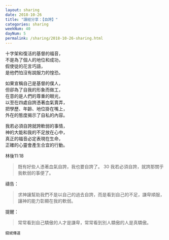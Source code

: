 ```yaml
---
layout: sharing
date: 2018-10-26
title: "讀經分享：【自誇】"
categories: sharing
weekNum: 40
dayNum: 5
permalink: /sharing/2018-10-26-sharing.html
---
```


十字架和復活的基督的福音，  
不是為了個人的地位和成功，  
假使徒的花言巧語，  
是他們怕沒有說服力的惶恐。  

如果宣稱自己是基督的僕人，  
但卻為了自我的形象而做工，  
在意的是人們的尊重的眼光，  
以至在四處自誇憑著血氣賣弄，  
把學歷、年齡、地位掛在嘴上，  
外在的態度揭示了自私的內容。  

我若必須自誇就誇軟弱的事情，  
神的大能和我的不足放在心中，  
真正的福音必定表現在生命，  
正確的心靈會產生合宜的行動。  

林後11:18 
>既有好些人憑著血氣自誇，我也要自誇了。
30 我若必須自誇，就誇那關乎我軟弱的事便了。

禱告：
>求神讓幫助我們不是以自己的過去自誇，而是看到自己的不足，謙卑順服，讓神的能力彰顯在我的軟弱。

提醒：
>常常看到自己驕傲的人才是謙卑，常常看到別人驕傲的人是真驕傲。

`錢斌傳道`
